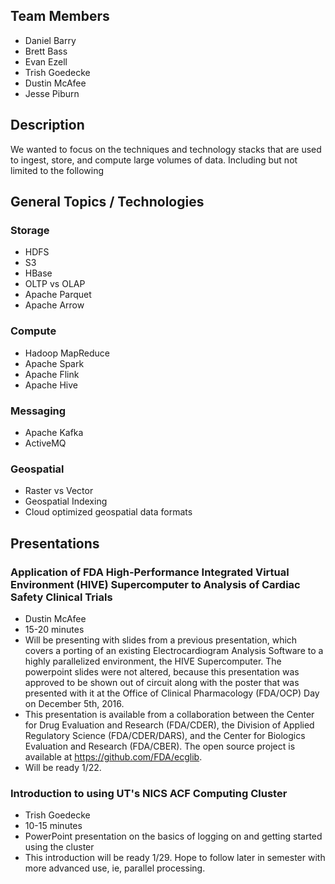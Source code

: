 ## Team Members
- Daniel Barry
- Brett Bass
- Evan Ezell
- Trish Goedecke
- Dustin McAfee
- Jesse Piburn

## Description
We wanted to focus on the techniques and technology stacks that are used to ingest, store, and compute large volumes of data. Including but not limited to the following

## General Topics / Technologies

### Storage
- HDFS
- S3
- HBase
- OLTP vs OLAP
- Apache Parquet
- Apache Arrow

### Compute
- Hadoop MapReduce
- Apache Spark
- Apache Flink
- Apache Hive

### Messaging
- Apache Kafka
- ActiveMQ

### Geospatial
- Raster vs Vector
- Geospatial Indexing
- Cloud optimized geospatial data formats


## Presentations

### Application of FDA High-Performance Integrated Virtual Environment (HIVE) Supercomputer to Analysis of Cardiac Safety Clinical Trials
- Dustin McAfee
- 15-20 minutes
- Will be presenting with slides from a previous presentation,
    which covers a porting of an existing Electrocardiogram Analysis Software to a
    highly parallelized environment, the HIVE Supercomputer. The powerpoint slides were
    not altered, because this presentation was approved to be shown out of circuit along with
    the poster that was presented with it at the Office of Clinical Pharmacology (FDA/OCP) Day on December 5th, 2016.
- This presentation is available from a collaboration between the Center for Drug Evaluation and Research (FDA/CDER), the Division of Applied Regulatory Science (FDA/CDER/DARS), and 
    the Center for Biologics Evaluation and Research (FDA/CBER). The open source project is available at https://github.com/FDA/ecglib.
- Will be ready 1/22.

### Introduction to using UT's NICS ACF Computing Cluster
- Trish Goedecke
- 10-15 minutes
- PowerPoint presentation on the basics of logging on and getting started using the cluster
- This introduction will be ready 1/29. Hope to follow later in semester with more advanced use, ie, parallel processing.
